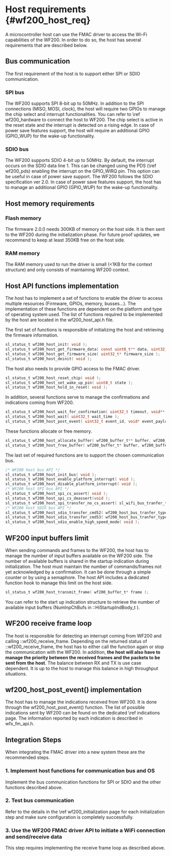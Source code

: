 Host requirements	{#wf200_host_req}  
============

A microcontroller host can use the FMAC driver to access the Wi-Fi capabilities of the WF200. In order to do so, the host has several requirements that are described below.

## Bus communication
The first requirement of the host is to support either SPI or SDIO communication.

### SPI bus
The WF200 supports SPI 8-bit up to 50MHz. In addition to the SPI connections (MISO, MOSI, clock), the host will require two GPIOs to manage the chip select and interrupt functionalities. You can refer to \ref wf200_hardware to connect the host to WF200. 
The chip select is active in the reset state and the interrupt is detected on a rising edge. In case of power save features support, the host will require an additional GPIO (GPIO_WUP) for the wake-up functionality.

### SDIO bus
The WF200 supports SDIO 4-bit up to 50MHz. By default, the interrupt occurs on the SDIO data line 1. This can be changed using the PDS (\ref wf200_pds) enabling the interrupt on the GPIO_WIRQ pin. This option can be useful in case of power save support. 
The WF200 follows the SDIO specification ver 2.0. In case of power save features support, the host has to manage an additional GPIO (GPIO_WUP) for the wake-up functionality.

## Host memory requirements

### Flash memory
The firmware 2.0.0 needs 300KB of memory on the host side. It is then sent to the WF200 during the initialization phase. For future proof updates, we recommend to keep at least 350KB free on the host side.

### RAM memory
The RAM memory used to run the driver is small (<1KB for the context structure) and only consists of maintaining WF200 context.

## Host API functions implementation
The host has to implement a set of functions to enable the driver to access multiple resources (Firmware, GPIOs, memory, busses...). The implementation of these functions are dependent on the platform and type of operating system used.
The list of functions required to be implemented by the host are located in the wf200_host_api.h file.

The first set of functions is responsible of initializing the host and retrieving the firmware information.
```c
sl_status_t wf200_host_init( void );
sl_status_t wf200_host_get_firmware_data( const uint8_t** data, uint32_t data_size );
sl_status_t wf200_host_get_firmware_size( uint32_t* firmware_size );
sl_status_t wf200_host_deinit( void );
```
The host also needs to provide GPIO access to the FMAC driver.
```c
sl_status_t wf200_host_reset_chip( void );
sl_status_t wf200_host_set_wake_up_pin( uint8_t state );
sl_status_t wf200_host_hold_in_reset( void );
```
In addition, several functions serve to manage the confirmations and indications coming from WF200.
```c
sl_status_t wf200_host_wait_for_confirmation( uint32_t timeout, void** event_payload_out );
sl_status_t wf200_host_wait( uint32_t wait_time );
sl_status_t wf200_host_post_event( uint32_t event_id, void* event_payload, uint32_t event_payload_length );
```
These functions allocate or free memory.
```c
sl_status_t wf200_host_allocate_buffer( wf200_buffer_t** buffer, wf200_buffer_type_t type, uint32_t buffer_size, uint32_t wait_duration );
sl_status_t wf200_host_free_buffer( wf200_buffer_t* buffer, wf200_buffer_type_t type );
```
The last set of required functions are to support the chosen communication bus. 
```c
/* WF200 host bus API */
sl_status_t wf200_host_init_bus( void );
sl_status_t wf200_host_enable_platform_interrupt( void );
sl_status_t wf200_host_disable_platform_interrupt( void );
/* WF200 host SPI bus API */
sl_status_t wf200_host_spi_cs_assert( void );
sl_status_t wf200_host_spi_cs_deassert(void );
sl_status_t wf200_host_spi_transfer_no_cs_assert( sl_wifi_bus_tranfer_type_t type, uint8_t* buffer, uint16_t buffer_length );
/* WF200 host SDIO bus API */
sl_status_t wf200_host_sdio_transfer_cmd52( wf200_host_bus_tranfer_type_t type, uint8_t function, uint32_t address, uint8_t* buffer );
sl_status_t wf200_host_sdio_transfer_cmd53( wf200_host_bus_tranfer_type_t type, uint8_t function, uint32_t address, uint8_t* buffer, uint16_t buffer_length );
sl_status_t wf200_host_sdio_enable_high_speed_mode( void );
```

## WF200 input buffers limit
When sending commands and frames to the WF200, the host has to manage the number of input buffers available on the WF200 side. The number of available buffers is shared in the startup indication during initialization.
The host must maintain the number of commands/frames not yet acknowledged by a confirmation. It can be done through a simple counter or by using a semaphore. The host API includes a dedicated function hook to manage this limit on the host side.
```c
sl_status_t wf200_host_transmit_frame( wf200_buffer_t* frame );
```
You can refer to the start up indication structure to retrieve the number of available input buffers (NumInpChBufs in ::HiStartupIndBody_t ).

## WF200 receive frame loop

The host is responsible for detecting an interrupt coming from WF200 and calling ::wf200_receive_frame. Depending on the returned status of ::wf200_receive_frame, the host has to either call the function again or stop the communication with the WF200. In addition, **the host will also have to manage the priority between the received frames and the packets to be sent from the host**.
The balance between RX and TX is use case dependent. It is up to the host to manage this balance in high throughput situations.

## wf200_host_post_event() implementation
The host has to manage the indications received from WF200. It is done through the wf200_host_post_event() function. The list of possible indications sent by WF200 can be found on the dedicated \ref indications page.
The information reported by each indication is described in wfx_fm_api.h.

## Integration Steps

When integrating the FMAC driver into a new system these are the recommended steps.

### 1. Implement host functions for communication bus and OS
Implement the bus communication functions for SPI or SDIO and the other functions described above.

### 2. Test bus communication
Refer to the details in the \ref wf200_initialization page for each initialization step and make sure configuration is completely successfully.

### 3. Use the WF200 FMAC driver API to initiate a WiFi connection and send/receive data
This step requires implementing the receive frame loop as described above.